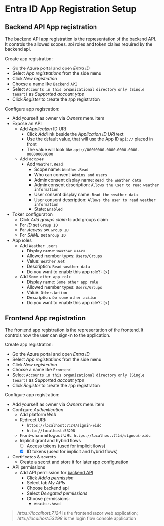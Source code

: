 # Entra ID App Registration Setup

## Backend API App registration

The backend API app registration is the representation of the backend API. It controls the allowed scopes, api roles and token claims required by the backend api.

Create app registration:

- Go the Azure portal and open *Entra ID*
- Select *App registrations* from the side menu
- Click *New registration*
- Choose a name like `Backend API`
- Select `Accounts in this organizational directory only (Single tenant)` as *Supported account ytpe*
- Click *Register* to create the app registration

Configure app registration:

- Add yourself as owner via *Owners* menu item
- Expose an API
    - Add *Application* ID URI
        - Click *Add* link beside the *Application ID URI* text
        - Use the default value, that will use the App ID `api://` placed in front
        - The value will look like `api://00000000-0000-0000-0000-000000000000`
    - Add scopes
        - Add `Weather.Read`
            - Scope name: `Weather.Read`
            - Who can consent: `Admins and users`
            - Admin consent display name: `Read the weather data`
            - Admin consent description: `Allows the user to read weather information`
            - User consent display name: `Read the weather data`
            - User consent description: `Allows the user to read weather information`
            - State: `Enabled`
- Token configuration
    - Click *Add groups claim* to add groups claim
    - For *ID* set `Group ID`
    - For *Access* set `Group ID`
    - For *SAML* set `Group ID`
- App roles
    - Add `Weather users`
        - Display name: `Weather users`
        - Allowed member types: `Users/Groups`
        - Value: `Weather.Get`
        - Description: `Read weather data`
        - Do you want to enable this app role?: `[x]`
    - Add `Some other app role`
        - Display name: `Some other app role`
        - Allowed member types: `Users/Groups`
        - Value: `Other.Action`
        - Description: `Do some other action`
        - Do you want to enable this app role?: `[x]`

## Frontend App registration

The frontend app registration is the representation of the frontend. It controls how the user can sign-in to the application.

Create app registration:

- Go the Azure portal and open *Entra ID*
- Select *App registrations* from the side menu
- Click *New registration*
- Choose a name like `Frontend`
- Select `Accounts in this organizational directory only (Single tenant)` as *Supported account ytpe*
- Click *Register* to create the app registration

Configure app registration:

- Add yourself as owner via *Owners* menu item
- Configure *Authentication*
    - Add platform *Web*
    - Redirect URI:
        - `https://localhost:7124/signin-oidc`
        - `http://localhost:53298`
    - Front-channel logout URL: `https://localhost:7124/signout-oidc`
    - Implicit grant and hybrid flows
        - [ ] Access tokens (used for implicit flows)
        - [x] ID tokens (used for implicit and hybrid flows)
- Certificates & secrets
    - Create a secret and store it for later app configuration
- API permissions
    - Add API permission for [backend API](#backend-api-app-registration)
        - Click *Add a permission*
        - Select tab *My APIs*
        - Choose backend api
        - Select *Delegated permissions*
        - Choose permissions:
            - `Weather.Read`

> *https://localhost:7124* is the frontend razor web application; *http://localhost:53298* is the login flow console application

